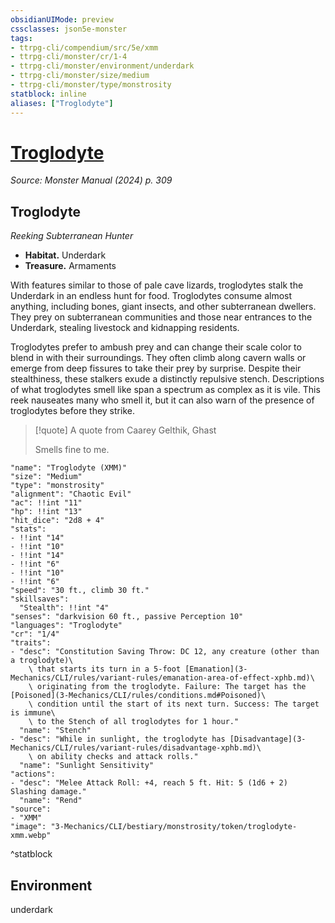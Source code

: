 ```yaml
---
obsidianUIMode: preview
cssclasses: json5e-monster
tags:
- ttrpg-cli/compendium/src/5e/xmm
- ttrpg-cli/monster/cr/1-4
- ttrpg-cli/monster/environment/underdark
- ttrpg-cli/monster/size/medium
- ttrpg-cli/monster/type/monstrosity
statblock: inline
aliases: ["Troglodyte"]
---
```

# [Troglodyte](3-Mechanics\CLI\bestiary\monstrosity/troglodyte-xmm.md)
*Source: Monster Manual (2024) p. 309*  

## Troglodyte

*Reeking Subterranean Hunter*

- **Habitat.** Underdark  
- **Treasure.** Armaments  

With features similar to those of pale cave lizards, troglodytes stalk the Underdark in an endless hunt for food. Troglodytes consume almost anything, including bones, giant insects, and other subterranean dwellers. They prey on subterranean communities and those near entrances to the Underdark, stealing livestock and kidnapping residents.

Troglodytes prefer to ambush prey and can change their scale color to blend in with their surroundings. They often climb along cavern walls or emerge from deep fissures to take their prey by surprise. Despite their stealthiness, these stalkers exude a distinctly repulsive stench. Descriptions of what troglodytes smell like span a spectrum as complex as it is vile. This reek nauseates many who smell it, but it can also warn of the presence of troglodytes before they strike.

> [!quote] A quote from Caarey Gelthik, Ghast  
> 
> Smells fine to me.


```statblock
"name": "Troglodyte (XMM)"
"size": "Medium"
"type": "monstrosity"
"alignment": "Chaotic Evil"
"ac": !!int "11"
"hp": !!int "13"
"hit_dice": "2d8 + 4"
"stats":
- !!int "14"
- !!int "10"
- !!int "14"
- !!int "6"
- !!int "10"
- !!int "6"
"speed": "30 ft., climb 30 ft."
"skillsaves":
  "Stealth": !!int "4"
"senses": "darkvision 60 ft., passive Perception 10"
"languages": "Troglodyte"
"cr": "1/4"
"traits":
- "desc": "Constitution Saving Throw: DC 12, any creature (other than a troglodyte)\
    \ that starts its turn in a 5-foot [Emanation](3-Mechanics/CLI/rules/variant-rules/emanation-area-of-effect-xphb.md)\
    \ originating from the troglodyte. Failure: The target has the [Poisoned](3-Mechanics/CLI/rules/conditions.md#Poisoned)\
    \ condition until the start of its next turn. Success: The target is immune\
    \ to the Stench of all troglodytes for 1 hour."
  "name": "Stench"
- "desc": "While in sunlight, the troglodyte has [Disadvantage](3-Mechanics/CLI/rules/variant-rules/disadvantage-xphb.md)\
    \ on ability checks and attack rolls."
  "name": "Sunlight Sensitivity"
"actions":
- "desc": "Melee Attack Roll: +4, reach 5 ft. Hit: 5 (1d6 + 2) Slashing damage."
  "name": "Rend"
"source":
- "XMM"
"image": "3-Mechanics/CLI/bestiary/monstrosity/token/troglodyte-xmm.webp"
```
^statblock

## Environment

underdark